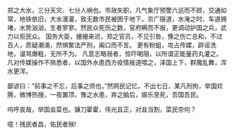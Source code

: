 郑之大水，三分天灾、七分人祸也。市政失职，凡气象厅预警六巡而不顾，交通如常，地铁依旧，大水漫灌，致无数市民被困于地下。京广隧道，水淹之时、车道拥堵，水势汹汹，生者寥寥。然民众死伤之数，官府瞒而不报，更调动护国之兵，武力以拒民众。
国务大臣，姗姗来迟，郑之官员，不见引咎，豫之伤亡总和，不过百人，质疑潮涌，然惧繁法严刑，阖口而不言。
更有粉蛆，攻占传媒，辟谣洗地，谩骂爆粗，无所不为。
凡意志略弱者，惊吓喝阻，以所谓正能量药丸灌之。凡对传媒操作不熟悉者，以国外水患西方疫情报道喂之，泽国上下，群魔乱舞，浑水更浑。

鄙谚曰：“前事之不忘，后事之师也。”然网民记忆，不出七日，某凡刑拘，举国欢腾，微博热搜，一夜置顶，豫之水患，弃之脑后，娱乐至死，吾国吾民。

呜呼哀哉，举国韭菜也。镰刀霍霍，伟光且正，对韭当割，菜民奈何？

噫！残民者昌，佑民者殃!